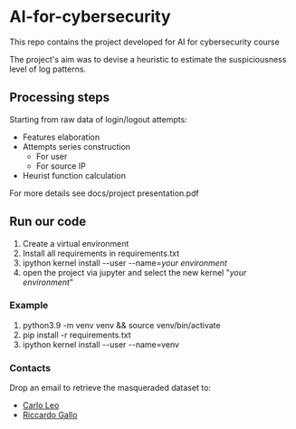 # AI-for-cybersecurity
This repo contains the project developed for AI  for cybersecurity course 

The project's aim was to devise a heuristic to estimate the suspiciousness level of log patterns.

## Processing steps

Starting from raw data of login/logout attempts:

* Features elaboration
* Attempts series construction
  - For user
  - For source IP
* Heurist function calculation

For more details see docs/project presentation.pdf

## Run our code

1. Create a virtual environment
2. Install all requirements in requirements.txt
3. ipython kernel install --user --name=_your environment_
4. open the project via jupyter and select the new kernel "_your environment_"

### Example
1. python3.9 -m venv venv && source venv/bin/activate
3. pip install -r requirements.txt
4. ipython kernel install --user --name=venv

### Contacts
Drop an email to retrieve the masqueraded dataset to:
* [Carlo Leo]
* [Riccardo Gallo]

[Carlo Leo]: <mailto:carlo_leo97@outlook.it>
[Riccardo Gallo]: <mailto:r.gallo7@studenti.unipi.it>
